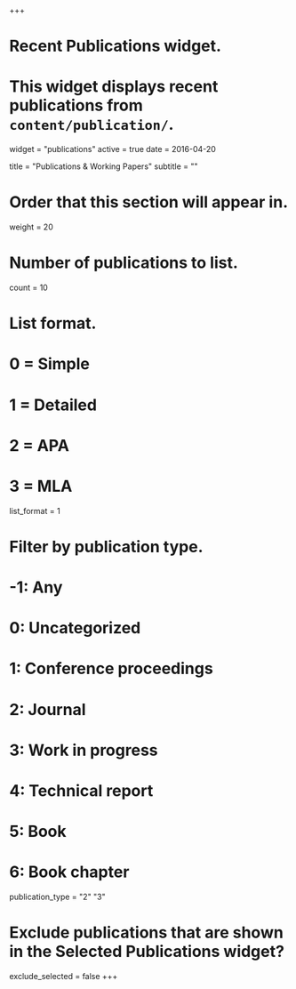 +++
# Recent Publications widget.
# This widget displays recent publications from `content/publication/`.
widget = "publications"
active = true
date = 2016-04-20

title = "Publications & Working Papers"
subtitle = ""

# Order that this section will appear in.
weight = 20

# Number of publications to list.
count = 10

# List format.
#   0 = Simple
#   1 = Detailed
#   2 = APA
#   3 = MLA
list_format = 1

# Filter by publication type.
# -1: Any
#  0: Uncategorized
#  1: Conference proceedings
#  2: Journal
#  3: Work in progress
#  4: Technical report
#  5: Book
#  6: Book chapter
publication_type = "2" "3"

# Exclude publications that are shown in the Selected Publications widget?
exclude_selected = false
+++

